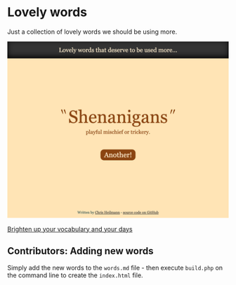 # Lovely words

Just a collection of lovely words we should be using more.

[![Screenshot of the page showing the word shenanigans](screenshot.png)](https://codepo8.github.io/lovelywords)

[Brighten up your vocabulary and your days](https://codepo8.github.io/lovelywords)

## Contributors: Adding new words

Simply add the new words to the `words.md` file - then execute `build.php` on the command line to create the `index.html` file.